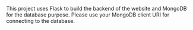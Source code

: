 This project uses Flask to build the backend of the website and MongoDB for the database purpose. Please use your MongoDB client URI for connecting to the database.
